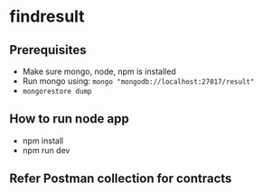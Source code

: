 # findresult

## Prerequisites
- Make sure mongo, node, npm is installed
- Run mongo using: ```mongo "mongodb://localhost:27017/result"```
- ```mongorestore dump```

## How to run node app
- npm install
- npm run dev

## Refer Postman collection for contracts
